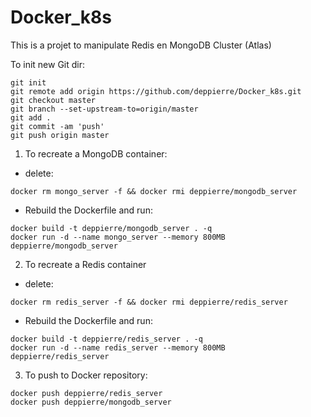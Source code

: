 # Docker_k8s
This is a projet to manipulate Redis en MongoDB Cluster (Atlas)

To init new Git dir:
```
git init
git remote add origin https://github.com/deppierre/Docker_k8s.git
git checkout master
git branch --set-upstream-to=origin/master
git add .
git commit -am 'push'
git push origin master
```
1. To recreate a MongoDB container:
- delete:
```
docker rm mongo_server -f && docker rmi deppierre/mongodb_server
```
- Rebuild the Dockerfile and run:
```
docker build -t deppierre/mongodb_server . -q
docker run -d --name mongo_server --memory 800MB deppierre/mongodb_server
```

2. To recreate a Redis container
- delete:
```
docker rm redis_server -f && docker rmi deppierre/redis_server
```

- Rebuild the Dockerfile and run:
```
docker build -t deppierre/redis_server . -q
docker run -d --name redis_server --memory 800MB deppierre/redis_server
```

3. To push to Docker repository:
```
docker push deppierre/redis_server
docker push deppierre/mongodb_server
```
